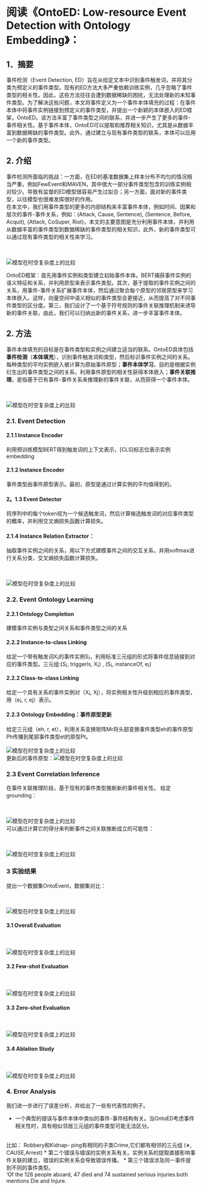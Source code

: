 # 阅读《OntoED: Low-resource Event Detection with Ontology Embedding》：

## 1．摘要

事件检测（Event Detection, ED）旨在从给定文本中识别事件触发词，并将其分类为预定义的事件类型。现有的ED方法大多严重依赖训练实例，几乎忽略了事件类型的相关性。因此，这些方法往往会遭到数据稀缺的困扰，无法处理新的未知事件类型。为了解决这些问题，本文将事件定义为一个事件本体填充的过程：在事件本体中将事件实例链接到预定义的事件类型，并提出一个新颖的本体嵌入的ED框架，OntoED。该方法丰富了事件类型之间的联系，并进一步产生了更多的事件-事件相关性。基于事件本体，OntoED可以提取和推荐相关知识，尤其是从数据丰富到数据稀缺的事件类型。此外，通过建立与现有事件类型的联系，本体可以应用一个新的事件类型。

## 2. 介绍

事件检测所面临的挑战：一方面，在ED的基准数据集上样本分布不均匀的情况相当严重，例如FewEvent和MAVEN，其中很大一部分事件类型包含的训练实例相对较少。导致有监督的ED模型很容易产生过拟合；另一方面，面对新的事件类型，以往模型也很难发挥很好的作用。
<br>
在本文中，我们用事件类型的更多的内部结构来丰富事件本体，例如时间、因果和层次的事件-事件关系，例如：(Attack, Cause, Sentence), (Sentence, Before, Acquit), (Attack, CoSuper, Riot)，本文的主要意图是充分利用事件本体，并利用从数据丰富的事件类型到数据稀缺的事件类型的相关知识，此外，新的事件类型可以通过现有事件类型的相关性来学习。

<br><br>
![模型在时空复杂度上的比较](https://raw.githubusercontent.com/Gun-God/PublicRes/main/img/oed1.png)
<br>

OntoED框架：首先用事件实例和类型建立初始事件本体。BERT捕获事件实例的语义特征和关系，并利用原型来表示事件类型。其次，基于提取的事件实例之间的关系，用事件-事件关系扩展事件本体，然后通过聚合每个原型的邻居原型来学习本体嵌入。这样，向量空间中语义相似的事件类型会更接近，从而提高了对不同事件类型的区分度。第三，我们设计了一个基于符号规则的事件关联推理机制来诱导新的事件关联，由此，我们可以归纳出新的事件关系，进一步丰富事件本体。

## 2. 方法

事件本体填充的目标是在事件类型和实例之间建立适当的联系。OntoED具体包括**事件检测**（**本体填充**），识别事件触发词和类型，然后标识事件实例之间的关系。每种类型的平均实例嵌入被计算为原始事件原型；**事件本体学习**，目的是根据实例衍生出的事件类型之间的关系，利用事件原型的相关性获得本体嵌入；**事件关联推理**，是指基于已有事件-事件关系来推理新的事件关联，从而获得一个事件本体。

<br><br>
![模型在时空复杂度上的比较](https://raw.githubusercontent.com/Gun-God/PublicRes/main/img/oed2.png)
<br>

### 2.1. Event Detection
#### 2.1.1 Instance Encoder
利用预训练模型BERT得到触发词的上下文表示，[CLS]标志位表示实例embedding
#### 2.1.2 Instance Encoder
事件类型由事件原型表示。最初，原型是通过计算实例的平均值得到的。
#### 2。1.3 Event Detector
将序列中的每个token视为一个候选触发词，然后计算候选触发词的对应事件类型的概率，并利用交叉熵损失函数计算损失。
#### 2.1.4 Instance Relation Extractor：
抽取事件实例之间的关系，用以下方式建模事件之间的交互关系，并用softmax进行关系分类，交叉熵损失函数计算损失。

<br><br>
![模型在时空复杂度上的比较](https://raw.githubusercontent.com/Gun-God/PublicRes/main/img/oed3.png)
<br>
### 2.2. Event Ontology Learning
#### 2.2.1 Ontology Completion
建模事件实例与类型之间关系和事件类型之间的关系
#### 2.2.2 Instance-to-class Linking
给定一个带有触发词X¡的事件实例S¡，利用标准三元组的形式将事件信息链接到对应的事件类型。三元组:(S¡, triggerls, X¡) , (S¡, instanceOf, e¡)
#### 2.2.2  Class-to-class Linking
给定一个具有关系的事件实例对（X¡, Xj），将实例相关性升级到相应的事件类型，用（e¡, r, ej）表示。
#### 2.2.3 Ontology Embedding：事件原型更新
给定三元组（eh, r, et），利用关系变换矩阵Mr将头部变换事件类型eh的事件原型Ph传播到尾部事件类型et的原型Pt。
<br><br>
![模型在时空复杂度上的比较](https://raw.githubusercontent.com/Gun-God/PublicRes/main/img/oed4.png)
<br>
更新后的事件原型：![模型在时空复杂度上的比较](https://raw.githubusercontent.com/Gun-God/PublicRes/main/img/oed5.png)

### 2.3 Event Correlation Inference
在事件关联推理阶段，基于现有的事件类型推断新的事件相关性。
给定grounding：

<br><br>
![模型在时空复杂度上的比较](https://raw.githubusercontent.com/Gun-God/PublicRes/main/img/oed6.png)
<br>
可以通过计算它的得分来判断事件之间关联推断成立的可能性：

<br><br>
![模型在时空复杂度上的比较](https://raw.githubusercontent.com/Gun-God/PublicRes/main/img/oed7.png)
<br>

### 3 实验结果
提出一个数据集OntoEvent，数据集对比：

<br><br>
![模型在时空复杂度上的比较](https://raw.githubusercontent.com/Gun-God/PublicRes/main/img/oed8.png)
<br>

#### 3.1 Overall Evaluation

<br><br>
![模型在时空复杂度上的比较](https://raw.githubusercontent.com/Gun-God/PublicRes/main/img/oed9.png)
<br>

#### 3.2 Few-shot Evaluation

<br><br>
![模型在时空复杂度上的比较](https://raw.githubusercontent.com/Gun-God/PublicRes/main/img/oed10.png)
<br>

#### 3.3 Zero-shot Evaluation

<br><br>
![模型在时空复杂度上的比较](https://raw.githubusercontent.com/Gun-God/PublicRes/main/img/oed11.png)
<br>

#### 3.4 Ablation Study

<br><br>
![模型在时空复杂度上的比较](https://raw.githubusercontent.com/Gun-God/PublicRes/main/img/oed12.png)
<br>


### 4. Error Analysis
我们进一步进行了误差分析，并给出了一些有代表性的例子。
* 一个典型的错误与事件本体中类似的事件-事件结构有关。当OntoED考虑事件相关性时，具有相似邻居三元组的事件类型可能无法区分。
<br>
比如： Robbery和Kidnap- ping有相同的子类Crime,它们都有相邻的三元组 (∗, CAUSE,Arrest)
* 第二个错误与错误的实例关系有关。实例关系的提取直接影响事件关联的建立，错误的实例关系会导致错误传播。
* 第三个错误涉及同一事件提到不同的事件类型。
<br>
‘Of the 126 people aboard, 47 died and 74 sustained serious injuries.both mentions Die and Injure.

